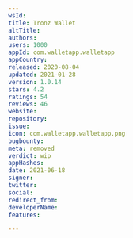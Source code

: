 ```yaml
---
wsId: 
title: Tronz Wallet
altTitle: 
authors: 
users: 1000
appId: com.walletapp.walletapp
appCountry: 
released: 2020-08-04
updated: 2021-01-28
version: 1.0.14
stars: 4.2
ratings: 54
reviews: 46
website: 
repository: 
issue: 
icon: com.walletapp.walletapp.png
bugbounty: 
meta: removed
verdict: wip
appHashes: 
date: 2021-06-18
signer: 
twitter: 
social: 
redirect_from: 
developerName: 
features: 

---
```


